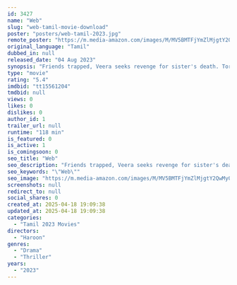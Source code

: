 ```yaml
---
id: 3427
name: "Web"
slug: "web-tamil-movie-download"
poster: "posters/web-tamil-2023.jpg"
remote_poster: "https://m.media-amazon.com/images/M/MV5BMTFjYmZlMjgtY2QwMy00YWU5LWI3ZWYtMTllMzNiMTEyNTEyXkEyXkFqcGc@._V1_SX300.jpg"
original_language: "Tamil"
dubbed_in: null
released_date: "04 Aug 2023"
synopsis: "Friends trapped, Veera seeks revenge for sister's death. Torment, fear, and a shocking revelation. Can they escape? Find justice? The answers unfold in their fight against the psychopath"
type: "movie"
rating: "5.4"
imdbid: "tt15561204"
tmdbid: null
views: 0
likes: 0
dislikes: 0
author_id: 1
trailer_url: null
runtime: "118 min"
is_featured: 0
is_active: 1
is_comingsoon: 0
seo_title: "Web"
seo_description: "Friends trapped, Veera seeks revenge for sister's death. Torment, fear, and a shocking revelation. Can they escape? Find justice? The answers unfold in their fight against the psychopath"
seo_keywords: "\"Web\""
seo_image: "https://m.media-amazon.com/images/M/MV5BMTFjYmZlMjgtY2QwMy00YWU5LWI3ZWYtMTllMzNiMTEyNTEyXkEyXkFqcGc@._V1_SX300.jpg"
screenshots: null
redirect_to: null
social_shares: 0
created_at: 2025-04-18 19:09:38
updated_at: 2025-04-18 19:09:38
categories:
  - "Tamil 2023 Movies"
directors:
  - "Haroon"
genres:
  - "Drama"
  - "Thriller"
years:
  - "2023"
---
```

